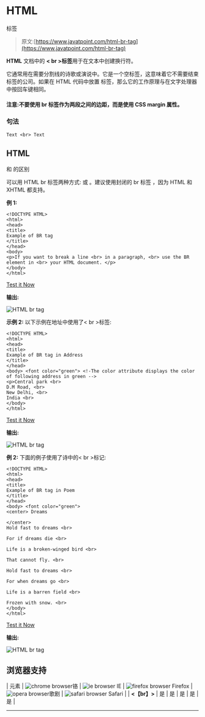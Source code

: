 # HTML
标签

> 原文:[https://www.javatpoint.com/html-br-tag](https://www.javatpoint.com/html-br-tag)

**HTML** 文档中的 **< br >标签**用于在文本中创建换行符。

它通常用在需要分割线的诗歌或演说中。它是一个空标签，这意味着它不需要结束标签的公司。如果在 HTML 代码中放置
标签，那么它的工作原理与在文字处理器中按回车键相同。

#### 注意:不要使用 br 标签作为两段之间的边距，而是使用 CSS margin 属性。

### 句法

```
Text <br> Text

```

## HTML
和
的区别

可以用 HTML br 标签两种方式:
或
。建议使用封闭的 br 标签
，因为 HTML 和 XHTML 都支持。

**例 1:**

```
<!DOCTYPE HTML>
<html>
<head>
<title>
Example of BR tag
</title>
</head>  
<body>  
<p>If you want to break a line <br> in a paragraph, <br> use the BR element in <br> your HTML document. </p>  
</body>
</html>  

```

[Test it Now](https://www.javatpoint.com/oprweb/test.jsp?filename=htmlbrtag1)

**输出:**

![HTML br tag](../Images/b9831a15e9e8cd49d99ee8d788188308.png)

**示例 2:** 以下示例在地址中使用了< br >标签:

```
<!DOCTYPE HTML>
<html>
<head>
<title>
Example of BR tag in Address
</title>
</head>  
<body> <font color="green"> <!-The color attribute displays the color of following address in green --> 
<p>Central park <br> 
D.M Road, <br>
New Delhi, <br>
India <br> 
</body>
</html>  

```

[Test it Now](https://www.javatpoint.com/oprweb/test.jsp?filename=htmlbrtag2)

**输出:**

![HTML br tag](../Images/f39199cdb2f159a853d82f9019b2210c.png)

**例 2:** 下面的例子使用了诗中的< br >标记:

```
<!DOCTYPE HTML>
<html>
<head>
<title>
Example of BR tag in Poem
</title>
</head>  
<body> <font color="green"> 
<center> Dreams

</center>
Hold fast to dreams <br>

For if dreams die <br>

Life is a broken-winged bird <br>

That cannot fly. <br>

Hold fast to dreams <br>

For when dreams go <br>

Life is a barren field <br>

Frozen with snow. <br>
</body>
</html>  

```

[Test it Now](https://www.javatpoint.com/oprweb/test.jsp?filename=htmlbrtag3)

**输出:**

![HTML br tag](../Images/97463c88e26fa1e0618b134efa42c4b4.png)

## 浏览器支持

| 元素 | ![chrome browser](../Images/4fbdc93dc2016c5049ed108e7318df19.png)铬 | ![ie browser](../Images/83dd23df1fe8373fd5bf054b2c1dd88b.png) IE | ![firefox browser](../Images/4f001fff393888a8a807ed29b28145d1.png) Firefox | ![opera browser](../Images/6cad4a592cc69a052056a0577b4aac65.png)歌剧 | ![safari browser](../Images/a0f6a9711a92203c5dc5c127fe9c9fca.png) Safari |
| **<【br】>** | 是 | 是 | 是 | 是 | 是 |

* * *